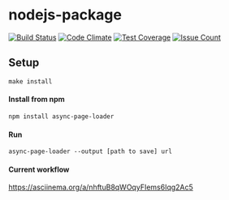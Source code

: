 # nodejs-package

[![Build Status](https://travis-ci.org/Rende11/page-loader.svg?branch=master)](https://travis-ci.org/Rende11/page-loader)
[![Code Climate](https://codeclimate.com/github/Rende11/page-loader/badges/gpa.svg)](https://codeclimate.com/github/Rende11/page-loader)
[![Test Coverage](https://codeclimate.com/github/Rende11/page-loader/badges/coverage.svg)](https://codeclimate.com/github/Rende11/page-loader/coverage)
[![Issue Count](https://codeclimate.com/github/Rende11/page-loader/badges/issue_count.svg)](https://codeclimate.com/github/Rende11/page-loader)

## Setup

```
make install
```
#### Install from npm

```
npm install async-page-loader
```

#### Run

```
async-page-loader --output [path to save] url
```

#### Current workflow

https://asciinema.org/a/nhftuB8qWOqyFIems6Iqg2Ac5
